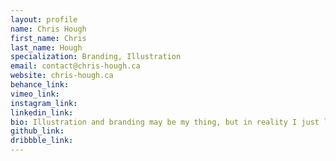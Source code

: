 ```yaml
---
layout: profile 
name: Chris Hough
first_name: Chris
last_name: Hough
specialization: Branding, Illustration
email: contact@chris-hough.ca
website: chris-hough.ca
behance_link: 
vimeo_link: 
instagram_link: 
linkedin_link: 
bio: Illustration and branding may be my thing, but in reality I just love a good challenge.
github_link: 
dribbble_link: 
---
```

